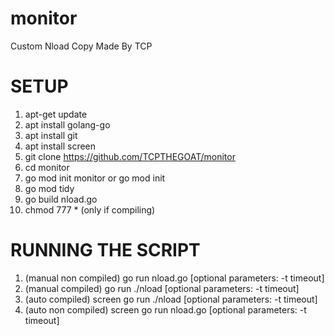 # monitor
Custom Nload Copy Made By TCP

# SETUP

1. apt-get update
2. apt install golang-go 
3. apt install git
4. apt install screen
5. git clone https://github.com/TCPTHEGOAT/monitor
6. cd monitor
7. go mod init monitor or go mod init
8. go mod tidy 
9. go build nload.go
10. chmod 777 * (only if compiling)

# RUNNING THE SCRIPT

1. (manual non compiled) go run nload.go [optional parameters: -t timeout]
2. (manual compiled) go run ./nload [optional parameters: -t timeout]
3. (auto compiled) screen go run ./nload [optional parameters: -t timeout]
4. (auto non compiled) screen go run nload.go [optional parameters: -t timeout]

